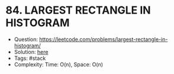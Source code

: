 # 84. LARGEST RECTANGLE IN HISTOGRAM

* Question: https://leetcode.com/problems/largest-rectangle-in-histogram/ 
* Solution: [here](Solution.java) 
* Tags: #stack
* Complexity: Time: O(n), Space: O(n)
